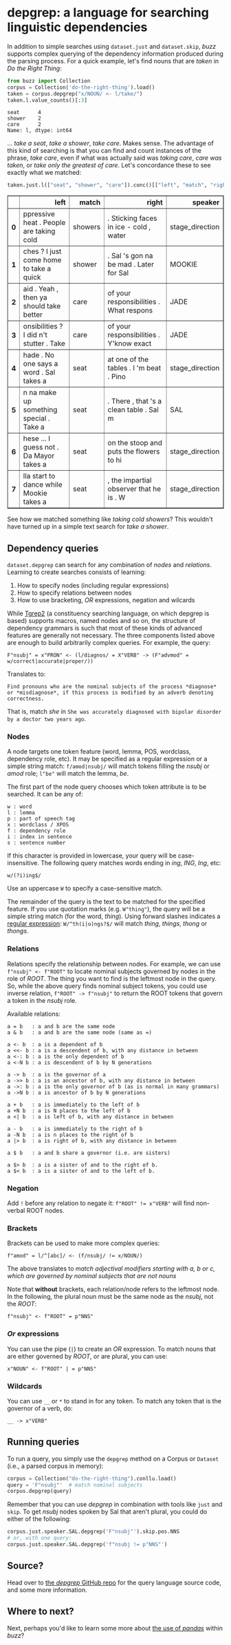 # depgrep: a language for searching linguistic dependencies

In addition to simple searches using `dataset.just` and `dataset.skip`, *buzz* supports complex querying of the dependency information produced during the parsing process. For a quick example, let's find nouns that are *taken* in *Do the Right Thing*:

```python
from buzz import Collection
corpus = Collection('do-the-right-thing').load()
taken = corpus.depgrep("x/NOUN/ <- l/take/")
taken.l.value_counts()[:3]
```

```
seat      4
shower    2
care      2
Name: l, dtype: int64
```

... *take a seat*, *take a shower*, *take care*. Makes sense. The advantage of this kind of searching is that you can find and count instances of the phrase, *take care*, even if what was actually said was *taking care*, *care was taken*, or *take only the greatest of care*. Let's concordance these to see exactly what we matched:

```python
taken.just.l(["seat", "shower", "care"]).conc()[["left", "match", "right", "speaker"]].to_html()
```

<table border="1" class="dataframe">
  <thead>
    <tr style="text-align: right;">
      <th></th>
      <th>left</th>
      <th>match</th>
      <th>right</th>
      <th>speaker</th>
    </tr>
  </thead>
  <tbody>
    <tr>
      <th>0</th>
      <td>ppressive heat . People are taking cold</td>
      <td>showers</td>
      <td>. Sticking faces in ice - cold , water</td>
      <td>stage_direction</td>
    </tr>
    <tr>
      <th>1</th>
      <td>ches ? I just come home to take a quick</td>
      <td>shower</td>
      <td>. Sal 's gon na be mad . Later for Sal</td>
      <td>MOOKIE</td>
    </tr>
    <tr>
      <th>2</th>
      <td>aid . Yeah , then ya should take better</td>
      <td>care</td>
      <td>of your responsibilities . What respons</td>
      <td>JADE</td>
    </tr>
    <tr>
      <th>3</th>
      <td>onsibilities ? I did n't stutter . Take</td>
      <td>care</td>
      <td>of your responsibilities . Y'know exact</td>
      <td>JADE</td>
    </tr>
    <tr>
      <th>4</th>
      <td>hade . No one says a word . Sal takes a</td>
      <td>seat</td>
      <td>at one of the tables . I 'm beat . Pino</td>
      <td>stage_direction</td>
    </tr>
    <tr>
      <th>5</th>
      <td>n na make up something special . Take a</td>
      <td>seat</td>
      <td>. There , that 's a clean table . Sal m</td>
      <td>SAL</td>
    </tr>
    <tr>
      <th>6</th>
      <td>hese ... I guess not . Da Mayor takes a</td>
      <td>seat</td>
      <td>on the stoop and puts the flowers to hi</td>
      <td>stage_direction</td>
    </tr>
    <tr>
      <th>7</th>
      <td>lla start to dance while Mookie takes a</td>
      <td>seat</td>
      <td>, the impartial observer that he is . W</td>
      <td>stage_direction</td>
    </tr>
  </tbody>
</table>

See how we matched something like *taking cold showers*? This wouldn't have turned up in a simple text search for *take a shower*.

## Dependency queries

`dataset.depgrep` can search for any combination of *nodes* and *relations*. Learning to create searches consists of learning:

1. How to specify nodes (including regular expressions)
2. How to specify relations between nodes
3. How to use bracketing, *OR* expressions, negation and wilcards

While [Tgrep2](https://tedlab.mit.edu/~dr/Tgrep2/) (a constituency searching language, on which depgrep is based) supports macros, named nodes and so on, the structure of dependency grammars is such that most of these kinds of advanced features are generally not necessary. The three components listed above are enough to build arbitrarily complex queries. For example, the query:

```
F"nsubj" = x"PRON" <- (l/diagnos/ = X"VERB" -> (F"advmod" = w/correct|accurate|proper/))
```

Translates to:

```
Find pronouns who are the nominal subjects of the process *diagnose* or *misdiagnose*, if this process is modified by an adverb denoting correctness.
```

That is, match *she* in `She was accurately diagnosed with bipolar disorder by a doctor two years ago`.

### Nodes

A node targets one token feature (word, lemma, POS, wordclass, dependency role, etc). It may be specified as a regular expression or a simple string match: `f/amod|nsubj/` will match tokens filling the *nsubj* or *amod* role; `l"be"` will match the lemma, *be*.

The first part of the node query chooses which token attribute is to be searched. It can be any of:

```
w : word
l : lemma
p : part of speech tag
x : wordclass / XPOS
f : dependency role
i : index in sentence
s : sentence number
```

If this character is provided in lowercase, your query will be case-insensitive. The following query matches words ending in *ing*, *ING*, *Ing*, etc:

```
w/(?i)ing$/
```

Use an uppercase `W` to specify a case-sensitive match.

The remainder of the query is the text to be matched for the specified feature. If you use quotation marks (e.g. `W"thing"`), the query will be a simple string match (for the word, *thing*). Using forward slashes indicates a [regular expression](https://www.regular-expressions.info/quickstart.html): `W/^th(i|o)ngs?$/` will match *thing*, *things*, *thong* or *thongs*.

### Relations

Relations specify the relationship between nodes. For example, we can use `f"nsubj" <- f"ROOT"` to locate nominal subjects governed by nodes in the role of *ROOT*. The thing you want to find is the leftmost node in the query. So, while the above query finds nominal subject tokens, you could use inverse relation, `f"ROOT" -> f"nsubj"` to return the ROOT tokens that govern a token in the *nsubj* role.

Available relations:

```
a = b   : a and b are the same node
a & b   : a and b are the same node (same as =)

a <- b  : a is a dependent of b
a <<- b : a is a descendent of b, with any distance in between
a <-: b : a is the only dependent of b
a <-N b : a is descendent of b by N generations

a -> b  : a is the governor of a
a ->> b : a is an ancestor of b, with any distance in between
a ->: b : a is the only governor of b (as is normal in many grammars)
a ->N b : a is ancestor of b by N generations

a + b   : a is immediately to the left of b
a +N b  : a is N places to the left of b
a <| b  : a is left of b, with any distance in between

a - b   : a is immediately to the right of b
a -N b  : a is n places to the right of b
a |> b  : a is right of b, with any distance in between

a $ b   : a and b share a governor (i.e. are sisters)

a $> b  : a is a sister of and to the right of b.
a $< b  : a is a sister of and to the left of b.

```

### Negation

Add `!` before any relation to negate it: `f"ROOT" != x"VERB"` will find non-verbal ROOT nodes.

### Brackets

Brackets can be used to make more complex queries:

```
f"amod" = l/^[abc]/ <- (f/nsubj/ != x/NOUN/)
```

The above translates to *match adjectival modifiers starting with a, b or c, which are governed by nominal subjects that are not nouns*

Note that **without** brackets, each relation/node refers to the leftmost node. In the following, the plural noun must be the same node as the *nsubj*, not the *ROOT*:

```
f"nsubj" <- f"ROOT" = p"NNS"
```

### *Or* expressions

You can use the pipe (`|`) to create an *OR* expression. To match nouns that are either governed by *ROOT*, or are plural, you can use:

```
x"NOUN" <- f"ROOT" | = p"NNS"
```

### Wildcards

You can use `__` or `*` to stand in for any token. To match any token that is the governor of a verb, do:

```
__ -> x"VERB"
```

## Running queries

To run a query, you simply use the `depgrep` method on a Corpus or `Dataset` (i.e., a parsed corpus in memory):

```python
corpus = Collection("do-the-right-thing").conllu.load()
query = 'F"nsubj"'  # match nominal subjects
corpus.depgrep(query)
```

Remember that you can use *depgrep* in combination with tools like `just` and `skip`. To get *nsubj* nodes spoken by Sal that aren't plural, you could do either of the following:

```python
corpus.just.speaker.SAL.depgrep('F"nsubj"').skip.pos.NNS
# or, with one query:
corpus.just.speaker.SAL.depgrep('f"nsubj != p"NNS"')
```

## Source?

Head over to [the *depgrep* GitHub repo](https://github.com/interrogator/depgrep) for the query language source code, and some more information.

## Where to next?

Next, perhaps you'd like to learn some more about [the use of *pandas*](pandas.md) within *buzz*?
